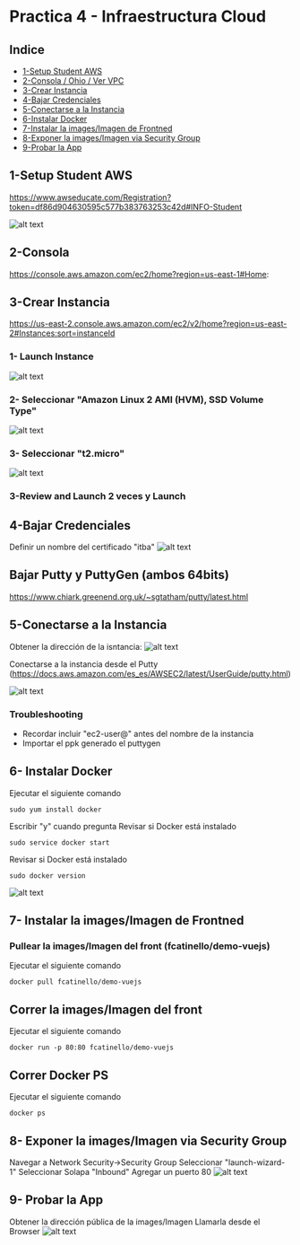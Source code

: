 # Practica 4 - Infraestructura Cloud
## Indice

* [1-Setup Student AWS](#1-Setup-Student-AWS)
* [2-Consola / Ohio / Ver VPC](#2-Consola)
* [3-Crear Instancia](#3-Crear-Instancia)
* [4-Bajar Credenciales](#4-Bajar-Credenciales)
* [5-Conectarse a la Instancia](#5-Conectarse-a-la-Instancia)
* [6-Instalar Docker](#6--Instalar-Docker)
* [7-Instalar la images/Imagen de Frontned](#7--Instalar-la-images/Imagen-de-Frontned)
* [8-Exponer la images/Imagen via Security Group](#8--Exponer-la-images/Imagen-via-Security-Group)
* [9-Probar la App](#9--Probar-la-App)


## 1-Setup Student AWS
https://www.awseducate.com/Registration?token=df86d904630595c577b383763253c42d#INFO-Student

![alt text](images/Image1.png)

## 2-Consola
https://console.aws.amazon.com/ec2/home?region=us-east-1#Home:

## 3-Crear Instancia
https://us-east-2.console.aws.amazon.com/ec2/v2/home?region=us-east-2#Instances:sort=instanceId

### 1- Launch Instance

![alt text](images/Image3-1.png)

### 2- Seleccionar "Amazon Linux 2 AMI (HVM), SSD Volume Type"

![alt text](images/Image3-2.png)

### 3- Seleccionar "t2.micro"

![alt text](images/Image3-3.png)

### 3-Review and Launch 2 veces y Launch

## 4-Bajar Credenciales
Definir un nombre del certificado "itba"
![alt text](images/Image4.png)

## Bajar Putty y PuttyGen (ambos 64bits)

https://www.chiark.greenend.org.uk/~sgtatham/putty/latest.html

## 5-Conectarse a la Instancia

Obtener la dirección de la isntancia:
![alt text](images/Image5-1.png)

Conectarse a la instancia desde el Putty (https://docs.aws.amazon.com/es_es/AWSEC2/latest/UserGuide/putty.html)

![alt text](images/Image5-2.png)

### Troubleshooting
* Recordar incluir "ec2-user@" antes del nombre de la instancia
* Importar el ppk generado el puttygen

## 6- Instalar Docker

Ejecutar el siguiente comando
```
sudo yum install docker
```
Escribir "y" cuando pregunta
Revisar si Docker está instalado
```
sudo service docker start
```
Revisar si Docker está instalado
```
sudo docker version
```
![alt text](images/Image6.png)
## 7- Instalar la images/Imagen de Frontned
### Pullear la images/Imagen del front (fcatinello/demo-vuejs)
Ejecutar el siguiente comando
```
docker pull fcatinello/demo-vuejs
```
## Correr la images/Imagen del front
Ejecutar el siguiente comando
```
docker run -p 80:80 fcatinello/demo-vuejs
```
## Correr Docker PS
Ejecutar el siguiente comando
```
docker ps
```
## 8- Exponer la images/Imagen via Security Group
Navegar a Network Security->Security Group
Seleccionar "launch-wizard-1"
Seleccionar Solapa "Inbound"
Agregar un puerto 80
![alt text](images/Image8.png)

## 9- Probar la App
Obtener la dirección pública de la images/Imagen
Llamarla desde el Browser
![alt text](images/Image9.png)
